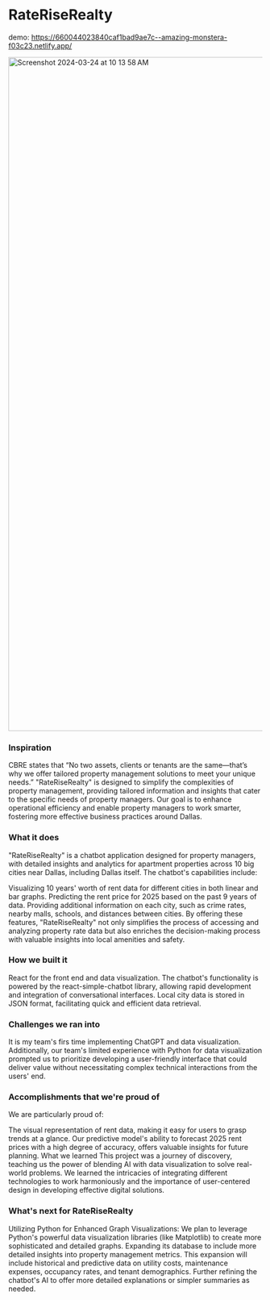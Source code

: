 # RateRiseRealty
demo: https://660044023840caf1bad9ae7c--amazing-monstera-f03c23.netlify.app/

<img width="1337" alt="Screenshot 2024-03-24 at 10 13 58 AM" src="https://github.com/dth2701/RateRiseRealty/assets/126984604/581b6cdc-9796-40e1-9e47-35581802bcc1">

### Inspiration
CBRE states that “No two assets, clients or tenants are the same—that’s why we offer tailored property management solutions to meet your unique needs.” "RateRiseRealty" is designed to simplify the complexities of property management, providing tailored information and insights that cater to the specific needs of property managers. Our goal is to enhance operational efficiency and enable property managers to work smarter, fostering more effective business practices around Dallas.

### What it does
"RateRiseRealty" is a chatbot application designed for property managers, with detailed insights and analytics for apartment properties across 10 big cities near Dallas, including Dallas itself. The chatbot's capabilities include:

Visualizing 10 years' worth of rent data for different cities in both linear and bar graphs.
Predicting the rent price for 2025 based on the past 9 years of data.
Providing additional information on each city, such as crime rates, nearby malls, schools, and distances between cities. By offering these features, "RateRiseRealty" not only simplifies the process of accessing and analyzing property rate data but also enriches the decision-making process with valuable insights into local amenities and safety.

### How we built it
React for the front end and data visualization.
The chatbot's functionality is powered by the react-simple-chatbot library, allowing rapid development and integration of conversational interfaces.
Local city data is stored in JSON format, facilitating quick and efficient data retrieval.

### Challenges we ran into
It is my team's firs time implementing ChatGPT and data visualization. Additionally, our team's limited experience with Python for data visualization prompted us to prioritize developing a user-friendly interface that could deliver value without necessitating complex technical interactions from the users' end.

### Accomplishments that we're proud of
We are particularly proud of:

The visual representation of rent data, making it easy for users to grasp trends at a glance.
Our predictive model's ability to forecast 2025 rent prices with a high degree of accuracy, offers valuable insights for future planning.
What we learned
This project was a journey of discovery, teaching us the power of blending AI with data visualization to solve real-world problems. We learned the intricacies of integrating different technologies to work harmoniously and the importance of user-centered design in developing effective digital solutions.

### What's next for RateRiseRealty
Utilizing Python for Enhanced Graph Visualizations: We plan to leverage Python's powerful data visualization libraries (like Matplotlib) to create more sophisticated and detailed graphs.
Expanding its database to include more detailed insights into property management metrics. This expansion will include historical and predictive data on utility costs, maintenance expenses, occupancy rates, and tenant demographics.
Further refining the chatbot's AI to offer more detailed explanations or simpler summaries as needed.

